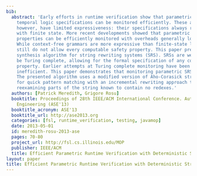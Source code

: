 ```yaml
---
bib:
  abstract: 'Early efforts in runtime verification show that parametric regular and
    temporal logic specifications can be monitored efficiently. These approaches,
    however, have limited expressiveness: their specifications always reduce to monitors
    with finite state. More recent developments showed that parametric context-free
    properties can be efficiently monitored with overheads generally lower than 12-15%.
    While context-free grammars are more expressive than finite-state languages, they
    still do not allow every computable safety property. This paper presents a monitor
    synthesis algorithm for string rewriting systems (SRS). SRSs are well known to
    be Turing complete, allowing for the formal specification of any computable safety
    property. Earlier attempts at Turing complete monitoring have been relatively
    inefficient. This paper demonstrates that monitoring parametric SRSs is practical.
    The presented algorithm uses a modified version of Aho-Corasick string searching
    for quick pattern matching with an incremental rewriting approach that avoids
    reexamining parts of the string known to contain no redexes.'
  authors: [Patrick Meredith, Grigore Rosu]
  booktitle: Proceedings of 28th IEEE/ACM International Conference. Automated Software
    Engineering (ASE'13)
  booktitle_acronym: ASE'13
  booktitle_url: http://ase2013.org
  categories: [fsl, runtime_verification, testing, javamop]
  date: 2013-05-01
  id: meredith-rosu-2013-ase
  pages: 70-80
  project_url: http://fsl.cs.illinois.edu/MOP
  publisher: IEEE/ACM
  title: Efficient Parametric Runtime Verification with Deterministic String Rewriting
layout: paper
title: Efficient Parametric Runtime Verification with Deterministic String Rewriting
---
```

